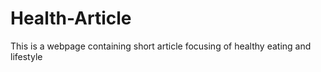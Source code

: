 # Health-Article
This is a webpage containing short article focusing of healthy eating and lifestyle

